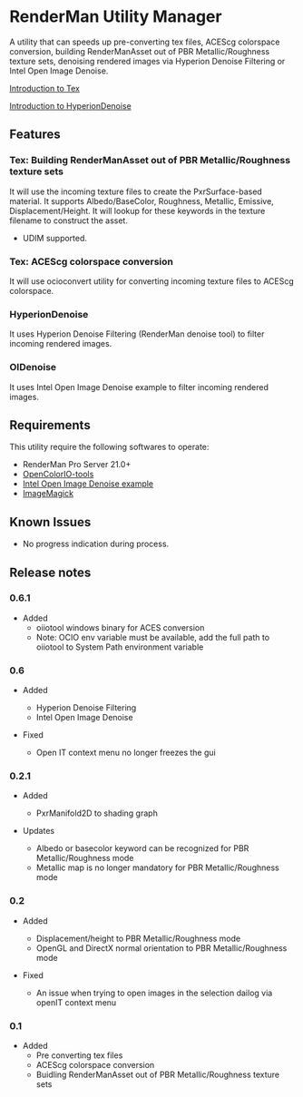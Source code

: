 # RenderMan Utility Manager

A utility that can speeds up pre-converting tex files, ACEScg colorspace conversion, building RenderManAsset out of PBR Metallic/Roughness texture sets, denoising rendered images via Hyperion Denoise Filtering or Intel Open Image Denoise.

[Introduction to Tex](https://vimeo.com/364862427)

[Introduction to HyperionDenoise](https://vimeo.com/367336236)

## Features

### Tex: Building RenderManAsset out of PBR Metallic/Roughness texture sets

It will use the incoming texture files to create the PxrSurface-based material. It supports Albedo/BaseColor, Roughness, Metallic, Emissive, Displacement/Height. It will lookup for these keywords in the texture filename to construct the asset.
* UDIM supported.

### Tex: ACEScg colorspace conversion

It will use ocioconvert utility for converting incoming texture files to ACEScg colorspace.

### HyperionDenoise

It uses Hyperion Denoise Filtering (RenderMan denoise tool) to filter incoming rendered images.

### OIDenoise

It uses Intel Open Image Denoise example to filter incoming rendered images.

## Requirements

This utility require the following softwares to operate:

* RenderMan Pro Server 21.0+
* [OpenColorIO-tools](https://opencolorio.org/userguide/tool_overview.html#ocioconvert)
* [Intel Open Image Denoise example](https://openimagedenoise.github.io/downloads.html)
* [ImageMagick](https://imagemagick.org/script/download.php)

## Known Issues

* No progress indication during process.

## Release notes

### 0.6.1

* Added
  * oiiotool windows binary for ACES conversion
  * Note: OCIO env variable must be available, add the full path to oiiotool to System Path environment variable

### 0.6

* Added
  * Hyperion Denoise Filtering
  * Intel Open Image Denoise

* Fixed
  * Open IT context menu no longer freezes the gui

### 0.2.1

* Added
  * PxrManifold2D to shading graph

* Updates
  * Albedo or basecolor keyword can be recognized for PBR Metallic/Roughness mode
  * Metallic map is no longer mandatory for PBR Metallic/Roughness mode

### 0.2

* Added

  * Displacement/height to PBR Metallic/Roughness mode
  * OpenGL and DirectX normal orientation to PBR Metallic/Roughness mode

* Fixed
  * An issue when trying to open images in the selection dailog via openIT context menu

### 0.1

* Added
  * Pre converting tex files
  * ACEScg colorspace conversion
  * Buidling RenderManAsset out of PBR Metallic/Roughness texture sets
